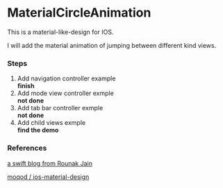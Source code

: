 # MaterialCircleAnimation

This is a material-like-design for IOS. 

I will add the material animation of jumping between different kind views. 

### Steps

1. Add navigation controller example  
   **finish**
2. Add mode view controller exmple    
   **not done**
3. Add tab bar controller  exmple   
   **not done**
4. Add child views exmple  
   **find the demo**

### References

[a swift blog from Rounak Jain](http://www.raywenderlich.com/86521/how-to-make-a-view-controller-transition-animation-like-in-the-ping-app)

[moqod / ios-material-design](https://github.com/moqod/ios-material-design)
